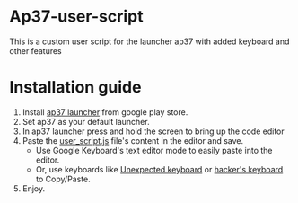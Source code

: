 # Ap37-user-script
This is a custom user script for the launcher ap37 with added keyboard and other features
# Installation guide
1. Install [ap37 launcher](https://www.google.com/url?sa=t&source=web&rct=j&url=https://play.google.com/store/apps/details%3Fid%3Dcom.aurhe.ap37%26hl%3Den%26gl%3DUS%26referrer%3Dutm_source%253Dgoogle%2526utm_medium%253Dorganic%2526utm_term%253Dap37%26pcampaignid%3DAPPU_1_nHaMYvgZxdnPuw_eqZiwAQ&ved=2ahUKEwj419fmvPf3AhXF7HMBHd4UBhYQ5IQBegQIAxAF&usg=AOvVaw2u_bbbQ7tfpijcQBZyMVyn) from google play store.
2. Set ap37 as your default launcher.
3. In ap37 launcher press and hold the screen to bring up the code editor
4. Paste the [user_script.js](user_script.js) file's content in the editor and save.
    - Use Google Keyboard's text editor mode to easily paste into the editor.
    - Or, use keyboards like [Unexpected keyboard](https://www.google.com/url?sa=t&source=web&rct=j&url=https://github.com/Julow/Unexpected-Keyboard&ved=2ahUKEwjm5IW9v_f3AhXDUGwGHc_QADMQFnoECA0QAQ&usg=AOvVaw3J-KBuXXBJGetJ9lKA2dNT) or [hacker's keyboard](https://www.google.com/url?sa=t&source=web&rct=j&url=https://play.google.com/store/apps/details%3Fid%3Dorg.pocketworkstation.pckeyboard%26hl%3Den%26gl%3DUS%26referrer%3Dutm_source%253Dgoogle%2526utm_medium%253Dorganic%2526utm_term%253Dhacker%27s%2Bkeyboard%26pcampaignid%3DAPPU_1_wHmMYtrdNd-H5OUPluK_qAM&ved=2ahUKEwjavb3mv_f3AhXfA7kGHRbxDzUQ5YQBegQIAxAC&sqi=2&usg=AOvVaw2CX-vl4STmiZCBMhhXSmDh) to Copy/Paste.
5. Enjoy.
